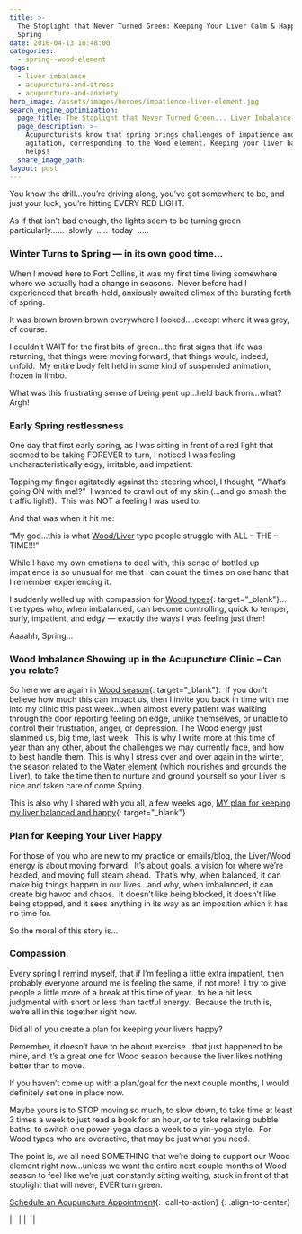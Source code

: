 ```yaml
---
title: >-
  The Stoplight that Never Turned Green: Keeping Your Liver Calm & Happy in
  Spring
date: 2016-04-13 10:48:00
categories:
  - spring--wood-element
tags:
  - liver-imbalance
  - acupuncture-and-stress
  - acupuncture-and-anxiety
hero_image: /assets/images/heroes/impatience-liver-element.jpg
search_engine_optimization:
  page_title: The Stoplight that Never Turned Green... Liver Imbalance as Spring Hits
  page_description: >-
    Acupuncturists know that spring brings challenges of impatience and
    agitation, corresponding to the Wood element. Keeping your liver balanced
    helps!
  share_image_path:
layout: post
---
```


You know the drill…you’re driving along, you’ve got somewhere to be, and just your luck, you’re hitting EVERY RED LIGHT.

As if that isn’t bad enough, the lights seem to be turning green particularly……&nbsp; slowly&nbsp; …..&nbsp; today&nbsp; …..

### Winter Turns to Spring — in its own good time…

When I moved here to Fort Collins, it was my first time living somewhere where we actually had a change in seasons.&nbsp; Never before had I experienced that breath-held, anxiously awaited climax of the bursting forth of spring.

It was brown brown brown everywhere I looked….except where it was grey, of course.

I couldn’t WAIT for the first bits of green…the first signs that life was returning, that things were moving forward, that things would, indeed, unfold.&nbsp; My entire body felt held in some kind of suspended animation, frozen in limbo.

What was this frustrating sense of being pent up…held back from…what?&nbsp; Argh!

### Early Spring restlessness

One day that first early spring, as I was sitting in front of a red light that seemed to be taking FOREVER to turn, I noticed I was feeling uncharacteristically edgy, irritable, and impatient.&nbsp;

Tapping my finger agitatedly against the steering wheel, I thought, “What’s going ON with me!?”&nbsp; I wanted to crawl out of my skin (…and go smash the traffic light!).&nbsp; This was NOT a feeling I was used to.

And that was when it hit me:&nbsp;

“My god…this is what [Wood/Liver](http://www.wisdomwaysacupuncture.com/2011/03/21/its-wood-season-tips-for-keeping-your-liver-happy-this-spring/) type people struggle with ALL – THE – TIME!!!”

While I have my own emotions to deal with, this sense of bottled up impatience is so unusual for me that I can count the times on one hand that I remember experiencing it.

I suddenly welled up with compassion for [Wood types](/2018/03/10/wood-element-spring-acupuncture-theory-video-tips-to-keep-your-wood-element-balanced-as-we-head-into-spring/){: target="_blank"}…the types who, when imbalanced, can become controlling, quick to temper, surly, impatient, and edgy — exactly the ways I was feeling just then!

Aaaahh, Spring…

### Wood Imbalance Showing up in the Acupuncture Clinic – Can you relate?

So here we are again in [Wood season](/2018/03/15/ready-set-wood-season-tips-for-staying-balanced-in-spring/){: target="_blank"}.&nbsp; If you don’t believe how much this can impact us, then I invite you back in time with me into my clinic this past week…when almost every patient was walking through the door reporting feeling on edge, unlike themselves, or unable to control their frustration, anger, or depression. The Wood energy just slammed us, big time, last week.&nbsp; This is why I write more at this time of year than any other, about the challenges we may currently face, and how to best handle them. This is why I stress over and over again in the winter, the season related to the [Water element](/2017/12/31/water-element-its-depths-will-keep-you-balanced-in-winter/) (which nourishes and grounds the Liver), to take the time then to nurture and ground yourself so your Liver is nice and taken care of come Spring.

This is also why I shared with you all, a few weeks ago, [MY plan for keeping my liver balanced and happy](/2011/04/02/why-am-i-dressed-like-that-in-the-clinic-or-keeping-my-wood-element-happy/){: target="_blank"}

### Plan for Keeping Your Liver Happy

For those of you who are new to my practice or emails/blog, the Liver/Wood energy is about moving forward.&nbsp; It’s about goals, a vision for where we’re headed, and moving full steam ahead.&nbsp; That’s why, when balanced, it can make big things happen in our lives…and why, when imbalanced, it can create big havoc and chaos.&nbsp; It doesn’t like being blocked, it doesn’t like being stopped, and it sees anything in its way as an imposition which it has no time for.

So the moral of this story is…

### Compassion.

Every spring I remind myself, that if I’m feeling a little extra impatient, then probably everyone around me is feeling the same, if not more!&nbsp; I try to give people a little more of a break at this time of year…to be a bit less judgmental with short or less than tactful energy.&nbsp; Because the truth is, we’re all in this together right now.

Did all of you create a plan for keeping your livers happy?

Remember, it doesn’t have to be about exercise…that just happened to be mine, and it’s a great one for Wood season because the liver likes nothing better than to move.

If you haven’t come up with a plan/goal for the next couple months, I would definitely set one in place now.

Maybe yours is to STOP moving so much, to slow down, to take time at least 3 times a week to just read a book for an hour, or to take relaxing bubble baths, to switch one power-yoga class a week to a yin-yoga style.&nbsp; For Wood types who are overactive, that may be just what you need.

The point is, we all need SOMETHING that we’re doing to support our Wood element right now…unless we want the entire next couple months of Wood season to feel like we’re just constantly sitting waiting, stuck in front of that stoplight that will never, EVER turn green.

[Schedule an Acupuncture Appointment](/make-an-appointment/){: .call-to-action}
{: .align-to-center}

| &nbsp; |
| &nbsp; |
